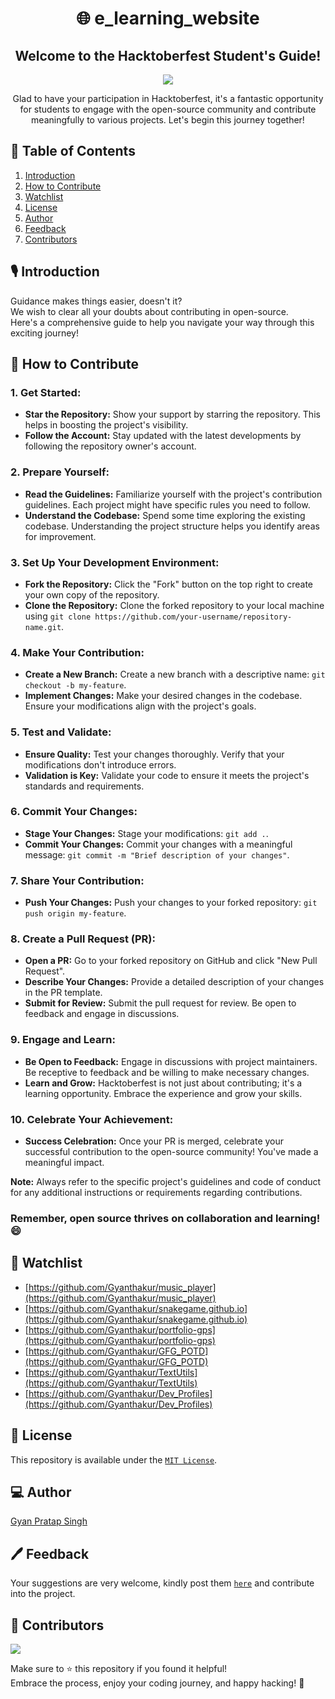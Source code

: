 <div align="center">

   # 🌐 e_learning_website

## Welcome to the Hacktoberfest Student's Guide!

 ![](https://api.visitorbadge.io/api/VisitorHit?user=Gyanthakur&repo=e_learning_website&countColor=#7370fd)

Glad to have your participation in Hacktoberfest, it's a fantastic opportunity for students to engage with the open-source community and contribute meaningfully to various projects. 
Let's begin this journey together!

</div>


## 📃 Table of Contents 
1. [Introduction](#intro)
2. [How to Contribute](#how)
3. [Watchlist](#wl)
4. [License](#license)
5. [Author](#author)
6. [Feedback](#feedback)
7. [Contributors](#contributors)


<a name="intro"></a>

## 🎙 Introduction
Guidance makes things easier, doesn't it?
<br>
We wish to clear all your doubts about contributing in open-source.<br>
Here's a comprehensive guide to help you navigate your way through this exciting journey!


   <a name="how"></a>

## 💭 How to Contribute

### 1. **Get Started:**
   - **Star the Repository:**
     Show your support by starring the repository. This helps in boosting the project's visibility.
   - **Follow the Account:**
     Stay updated with the latest developments by following the repository owner's account.

### 2. **Prepare Yourself:**
   - **Read the Guidelines:**
     Familiarize yourself with the project's contribution guidelines. Each project might have specific rules you need to follow.
   - **Understand the Codebase:**
     Spend some time exploring the existing codebase. Understanding the project structure helps you identify areas for improvement.

### 3. **Set Up Your Development Environment:**
   - **Fork the Repository:**
     Click the "Fork" button on the top right to create your own copy of the repository.
   - **Clone the Repository:**
     Clone the forked repository to your local machine using `git clone https://github.com/your-username/repository-name.git`.

### 4. **Make Your Contribution:**
   - **Create a New Branch:**
     Create a new branch with a descriptive name: `git checkout -b my-feature`.
   - **Implement Changes:**
     Make your desired changes in the codebase. Ensure your modifications align with the project's goals.

### 5. **Test and Validate:**
   - **Ensure Quality:**
     Test your changes thoroughly. Verify that your modifications don't introduce errors.
   - **Validation is Key:**
     Validate your code to ensure it meets the project's standards and requirements.

### 6. **Commit Your Changes:**
   - **Stage Your Changes:**
     Stage your modifications: `git add .`.
   - **Commit Your Changes:**
     Commit your changes with a meaningful message: `git commit -m "Brief description of your changes"`.

### 7. **Share Your Contribution:**
   - **Push Your Changes:**
     Push your changes to your forked repository: `git push origin my-feature`.

### 8. **Create a Pull Request (PR):**
   - **Open a PR:**
     Go to your forked repository on GitHub and click "New Pull Request".
   - **Describe Your Changes:**
     Provide a detailed description of your changes in the PR template.
   - **Submit for Review:**
     Submit the pull request for review. Be open to feedback and engage in discussions.

### 9. **Engage and Learn:**
   - **Be Open to Feedback:**
     Engage in discussions with project maintainers. Be receptive to feedback and be willing to make necessary changes.
   - **Learn and Grow:**
     Hacktoberfest is not just about contributing; it's a learning opportunity. Embrace the experience and grow your skills.

### 10. **Celebrate Your Achievement:**
   - **Success Celebration:**
     Once your PR is merged, celebrate your successful contribution to the open-source community! You've made a meaningful impact.
     

**Note:** Always refer to the specific project's guidelines and code of conduct for any additional instructions or requirements regarding contributions.

### Remember, open source thrives on collaboration and learning! 😄 <br>

   <a name="wl"></a>

## 📼 Watchlist 

- [https://github.com/Gyanthakur/music_player](https://github.com/Gyanthakur/music_player)
- [https://github.com/Gyanthakur/snakegame.github.io](https://github.com/Gyanthakur/snakegame.github.io)
- [https://github.com/Gyanthakur/portfolio-gps](https://github.com/Gyanthakur/portfolio-gps)
- [https://github.com/Gyanthakur/GFG_POTD](https://github.com/Gyanthakur/GFG_POTD)
- [https://github.com/Gyanthakur/TextUtils](https://github.com/Gyanthakur/TextUtils)
- [https://github.com/Gyanthakur/Dev_Profiles](https://github.com/Gyanthakur/Dev_Profiles)

<a name="license"></a>

## 📄 License

This repository is available under the [`MIT License`](./LICENSE.md).


<a name="author"></a>

## 💻 Author
[Gyan Pratap Singh](https://github.com/Gyanthakur)


<a name="feedback"></a>

## 🖊 Feedback
Your suggestions are very welcome, kindly post them [`here`](https://github.com/Gyanthakur/e_learning_website/issues) and contribute into the project.


<a name="contributors"></a>

## 👥 Contributors
<a href="https://github.com/Gyanthakur/e_learning_website/graphs/contributors">
  <img src="https://contrib.rocks/image?repo=Gyanthakur/e_learning_website" />
</a>

Make sure to ⭐ this repository if you found it helpful! <br>
Embrace the process, enjoy your coding journey, and happy hacking! 🚀

